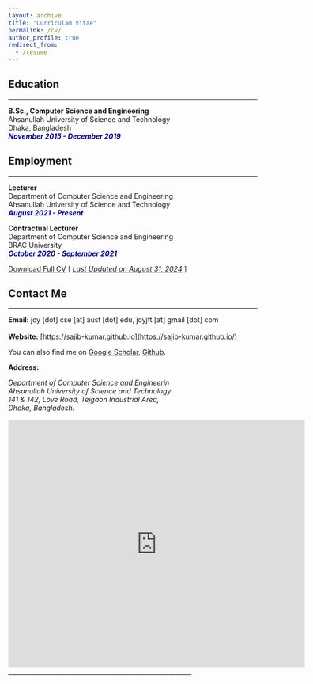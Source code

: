 ```yaml
---
layout: archive
title: "Curriculam Vitae"
permalink: /cv/
author_profile: true
redirect_from:
  - /resume
---
```


## Education 
-------------
<!--- 
<b>M.Sc. in Computer Science and Engineering (Ongoing)</b><br />
Bangladesh University of Engineering and Technology<br />
Dhaka, Bangladesh<br />
<i style='color:#000099;'>**July 2022 - Present**</i>
--->
<b>B.Sc., Computer Science and Engineering</b><br />
Ahsanullah University of Science and Technology<br />
Dhaka, Bangladesh<br />
<i style='color:#000099;'>**November 2015 - December 2019**</i>

## Employment 
-------------
<b>Lecturer</b><br />
Department of Computer Science and Engineering <br/>
Ahsanullah University of Science and Technology<br />
<i style='color:#000099;'>**August 2021 - Present**</i><br/>

<b>Contractual Lecturer</b><br />
Department of Computer Science and Engineering <br/>
BRAC University<br />
<i style='color:#000099;'>**October 2020 - September 2021**</i>

[Download Full CV](https://sajib-kumar.github.io/files/Sajib_Kumar_Saha_Joy__CV_.pdf) [ <ins>*Last Updated on August 31, 2024*</ins> ]

## Contact Me
-------------

**Email:** joy [dot] cse [at] aust [dot] edu, joyjft [at] gmail [dot] com<br /> 
 <br /> 
**Website:** [https://sajib-kumar.github.io](https://sajib-kumar.github.io/) <br />

You can also find me on [Google Scholar](https://scholar.google.com/citations?user=yt2n7sMAAAAJ&hl=en), [Github](https://github.com/sajib-kumar).


**Address:**
<address>
Department of Computer Science and Engineerin<br /> 
Ahsanullah University of Science and Technology<br /> 
141 & 142, Love Road, Tejgaon Industrial Area,<br />
Dhaka, Bangladesh. <br /> 
</address> 
<br /> 
<div class="mapouter"><div class="gmap_canvas"><iframe width="600" height="500" id="gmap_canvas" src="https://maps.google.com/maps?q=Ahsanullah%20University%20of%20Science%20and%20Technology&t=&z=13&ie=UTF8&iwloc=&output=embed" frameborder="0" scrolling="no" marginheight="0" marginwidth="0"></iframe><a href="https://fmovies-online.net"></a><br><style>.mapouter{position:relative;text-align:right;height:500px;width:600px;}</style><a href="https://www.embedgooglemap.net">embedgooglemap.net</a><style>.gmap_canvas {overflow:hidden;background:none!important;height:500px;width:600px;}</style></div></div>
__________________________________________________________
